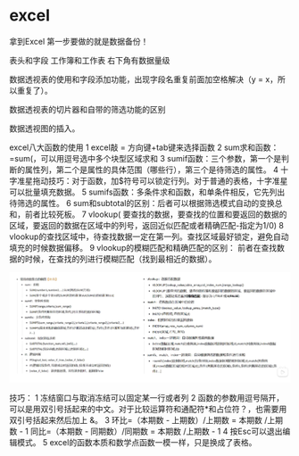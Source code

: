 # excel

拿到Excel 第一步要做的就是数据备份！

表头和字段 工作簿和工作表 右下角有数据量级

数据透视表的使用和字段添加功能，出现字段名重复前面加空格解决（y = x，所以重复了）。

数据透视表的切片器和自带的筛选功能的区别

数据透视图的插入。

excel八大函数的使用
1 excel敲 = 方向键+tab键来选择函数
2 sum求和函数：=sum(，可以用逗号选中多个块型区域求和
3 sumif函数：三个参数，第一个是判断的属性列，第二个是属性的具体范围（哪些行），第三个是待筛选的属性。
4 十字准星拖动技巧：对于函数，加$符号可以锁定行列。对于普通的表格，十字准星可以批量填充数据。
5 sumifs函数：多条件求和函数，和单条件相反，它先列出待筛选的属性。
6 sum和subtotal的区别：后者可以根据筛选模式自动的变换总和，前者比较死板。
7 vlookup( 要查找的数据，要查找的位置和要返回的数据的区域，要返回的数据在区域中的列号，返回近似匹配或者精确匹配-指定为1/0)
8 vlookup的查找区域中，待查找数据一定在第一列。查找区域最好锁定，避免自动填充的时候数据偏移。
9 vlookup的模糊匹配和精确匹配的区别： 前者在查找数据的时候，在查找的列进行模糊匹配（找到最相近的数据）。

![excel函数汇总](./images/excel函数汇总.png)

技巧：
1 冻结窗口与取消冻结可以固定某一行或者列
2 函数的参数用逗号隔开，可以是用双引号括起来的中文。对于比较运算符和通配符*和占位符？，也需要用双引号括起来然后加上 &。
3 环比=（本期数 - 上期数）/上期数 = 本期数 /上期数 - 1
   同比=（本期数 - 同期数）/同期数 = 本期数 /上期数 - 1
4 按Esc可以退出编辑模式。
5 excel的函数本质和数学点函数一模一样，只是换成了表格。
